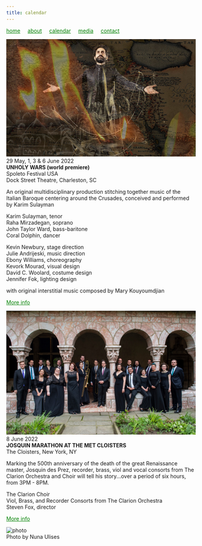 ```yaml
---
title: calendar
---
```

<style>
a { color: green; } 
</style>
[home](/)&nbsp;&nbsp;&nbsp;&nbsp; [about](/about.html)&nbsp;&nbsp;&nbsp;&nbsp; [calendar](/calendar.html)&nbsp;&nbsp;&nbsp;&nbsp; [media](/media.html)&nbsp;&nbsp;&nbsp;&nbsp; [contact](/contact.html)

![unholy wars](UnholyWars.jpeg)<br>
29 May, 1, 3 & 6 June 2022<br>
<b>UNHOLY WARS (world premiere)</b><br>
Spoleto Festival USA<br>
Dock Street Theatre, Charleston, SC<br>

An original multidisciplinary production stitching together music of the Italian Baroque centering around the Crusades, conceived and performed by Karim Sulayman

Karim Sulayman, tenor<br>
Raha Mirzadegan, soprano<br>
John Taylor Ward, bass-baritone<br>
Coral Dolphin, dancer<br>

Kevin Newbury, stage direction<br>
Julie Andrijeski, music direction<br>
Ebony Williams, choreography<br>
Kevork Mourad, visual design<br>
David C. Woolard, costume design<br>
Jennifer Fok, lighting design<br>

with original interstitial music composed by Mary Kouyoumdjian

<a href="https://spoletousa.org/events/unholy-wars/">More info</a>

![clarion](Clarion_at_Cloisters.jpeg)<br>
8 June 2022<br>
<b>JOSQUIN MARATHON AT THE MET CLOISTERS</b><br>
The Cloisters, New York, NY<br>

Marking the 500th anniversary of the death of the great Renaissance master, Josquin des Prez, recorder, brass, viol and vocal consorts from The Clarion Orchestra and Choir will tell his story...over a period of six hours, from 3PM - 8PM.

The Clarion Choir<br>
Viol, Brass, and Recorder Consorts from The Clarion Orchestra<br>
Steven Fox, director

<a href="https://clarionsociety.org/events/2021-22-season/josquin.html">More info</a>


![photo](Raha_and_palm.jpg)<br>
Photo by Nuna Ulises
